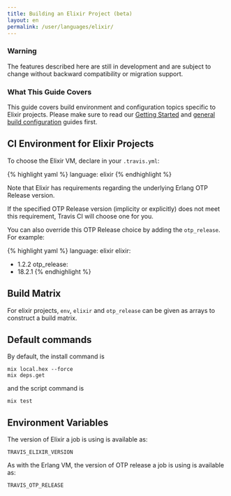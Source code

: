 ```yaml
---
title: Building an Elixir Project (beta)
layout: en
permalink: /user/languages/elixir/
---
```


### Warning

The features described here are still in development and are subject to change without backward compatibility or migration support.

### What This Guide Covers

This guide covers build environment and configuration topics specific to Elixir projects. Please make sure to read our [Getting Started](/user/getting-started/) and [general build configuration](/user/customizing-the-build/) guides first.

## CI Environment for Elixir Projects

To choose the Elixir VM, declare in your `.travis.yml`:

{% highlight yaml %}
language: elixir
{% endhighlight %}

Note that Elixir has requirements regarding the underlying
Erlang OTP Release version.

If the specified OTP Release version (implicity or explicitly)
does not meet this requirement, Travis CI will choose one
for you.

You can also override this OTP Release choice by adding the `otp_release`.
For example:

{% highlight yaml %}
language: elixir
elixir:
  - 1.2.2
otp_release:
  - 18.2.1
{% endhighlight %}

## Build Matrix

For elixir projects, `env`, `elixir` and `otp_release` can be given as arrays
to construct a build matrix.

## Default commands

By default, the install command is

```shell
mix local.hex --force
mix deps.get
```

and the script command is

```shell
mix test
```

## Environment Variables

The version of Elixir a job is using is available as:

    TRAVIS_ELIXIR_VERSION

As with the Erlang VM, the version of OTP release a job is using is available as:

    TRAVIS_OTP_RELEASE
